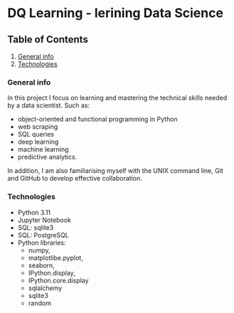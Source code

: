 # DQ Learning - lerining Data Science

## Table of Contents

1. [General info](#general-info)
2. [Technologies](#technologies)

### General info

In this project I focus on learning and mastering the technical skills needed by a data scientist. Such as: 

- object-oriented and functional programming in Python 
- web scraping
- SQL queries
- deep learning
- machine learning
- predictive analytics. 

In addition, I am also familiarising myself with the UNIX command line, Git and GitHub to develop effective collaboration.

### Technologies

- Python 3.11
- Jupyter Notebook
- SQL: sqlite3
- SQL: PostgreSQL
- Python libraries:
  - numpy,
  - matplotlibe.pyplot,
  - seaborn,
  - IPython.display,
  - IPython.core.display
  - sqlalchemy
  - sqlite3
  - random


```python

```
